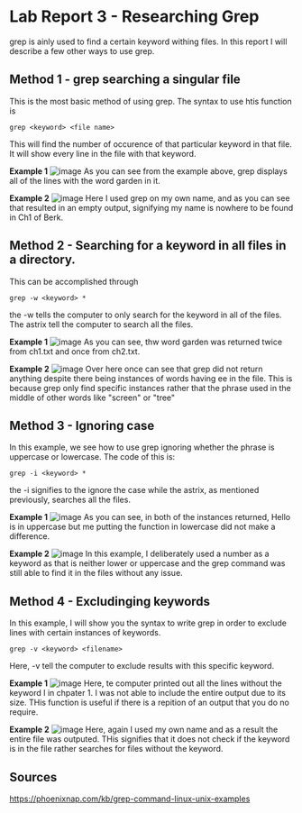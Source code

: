 # Lab Report 3 - Researching Grep
grep is ainly used to find a certain keyword withing files. In this report I will describe a few other ways to use grep. 

## Method 1 - grep searching a singular file
This is the most basic method of using grep. The syntax to use htis function is 
```
grep <keyword> <file name>
```
  This will find the number of occurence of that particular keyword in that file. It will show every line in the file with that keyword. 
  
**Example 1**
  ![image](https://user-images.githubusercontent.com/122576180/218659365-dab92dee-d29e-4717-99d0-ad2c07ca9ced.png)
As you can see from the example above, grep displays all of the lines with the word garden in it. 
  
**Example 2**
  ![image](https://user-images.githubusercontent.com/122576180/218659536-a4f6439f-fcce-4dba-baf1-f5560381ec75.png)
Here I used grep on my own name, and as you can see that resulted in an empty output, signifying my name is nowhere to be found in Ch1 of Berk. 

## Method 2 - Searching for a keyword in all files in a directory. 
  This can be accomplished through 
  ```
  grep -w <keyword> *
  ```
  the -w tells the computer to only search for the keyword in all of the files. The astrix tell the computer to search all the files. 
  
**Example 1**
    ![image](https://user-images.githubusercontent.com/122576180/218660255-2226fef2-d4ea-4ab0-a013-c7fff5034f0f.png)
  As you can see, thw word garden was returned twice from ch1.txt and once from ch2.txt. 
  
**Example 2**
  ![image](https://user-images.githubusercontent.com/122576180/218660648-b58f58a2-253a-4f1b-93e3-521b41115188.png)
 Over here once can see that grep did not return anything despite there being instances of words having ee in the file. This is because grep only find specific instances rather that the phrase used in the middle of other words like "screen" or "tree"
  
## Method 3 - Ignoring case
  In this example, we see how to use grep ignoring whether the phrase is uppercase or lowercase. The code of this is:
  ```
  grep -i <keyword> *
  ```
  the -i signifies to the ignore the case while the astrix, as mentioned previously, searches all the files. 
  
**Example 1**
![image](https://user-images.githubusercontent.com/122576180/218662063-87ef4aae-3267-4e0d-a9c9-85ca44a2d46a.png)
As you can see, in both of the instances returned, Hello is in uppercase but me putting the function in lowercase did not make a difference. 

**Example 2**
![image](https://user-images.githubusercontent.com/122576180/218662336-61a6f620-7911-4e0d-a5b3-904446a2adfe.png)
In this example, I deliberately used a number as a keyword as that is neither lower or uppercase and the grep command was still able to find it in the files without any issue. 

## Method 4 - Excludinging keywords
In this example, I will show you the syntax to write grep in order to exclude lines with certain instances of keywords. 
```
grep -v <keyword> <filename>
```
Here, -v tell the computer to exclude results with this specific keyword. 

**Example 1**
![image](https://user-images.githubusercontent.com/122576180/218663168-dca76ba3-929b-41ff-9b7b-aaca719b54f9.png)
Here, te computer printed out all the lines without the keyword I in chpater 1. I was not able to include the entire output due to its size. THis function is useful if there is a repition of an output that you do no require. 

**Example 2**
![image](https://user-images.githubusercontent.com/122576180/218663610-ee55d654-7caa-4153-9ac6-deba0dfbb742.png)
Here, again I used my own name and as a result the entire file was outputed. THis signifies that it does not check if the keyword is in the file rather searches for files without the keyword.

## Sources
https://phoenixnap.com/kb/grep-command-linux-unix-examples
